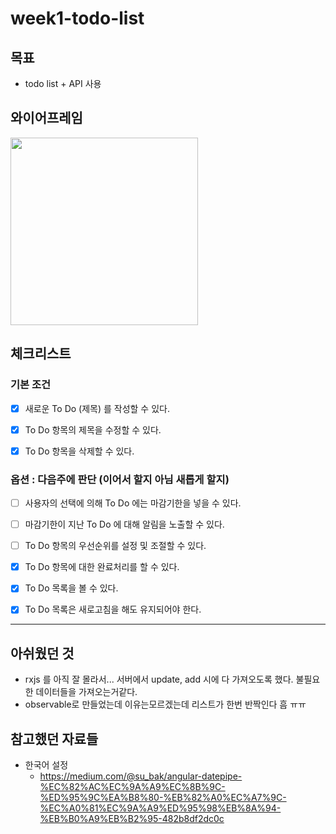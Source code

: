 # week1-todo-list

## 목표

- todo list + API 사용

## 와이어프레임

<img src="https://user-images.githubusercontent.com/42943992/139686993-92a90b50-e427-4bfc-9de0-7117e6a1c382.png" height="300"/>

## 체크리스트

### 기본 조건

- [x] 새로운 To Do (제목) 를 작성할 수 있다.

- [x] To Do 항목의 제목을 수정할 수 있다.

- [x] To Do 항목을 삭제할 수 있다.

### 옵션 : 다음주에 판단 (이어서 할지 아님 새롭게 할지)

- [ ] 사용자의 선택에 의해 To Do 에는 마감기한을 넣을 수 있다.

- [ ] 마감기한이 지난 To Do 에 대해 알림을 노출할 수 있다.

- [ ] To Do 항목의 우선순위를 설정 및 조절할 수 있다.

- [x] To Do 항목에 대한 완료처리를 할 수 있다.

- [x] To Do 목록을 볼 수 있다.

- [x] To Do 목록은 새로고침을 해도 유지되어야 한다.

---

## 아쉬웠던 것

- rxjs 를 아직 잘 몰라서... 서버에서 update, add 시에 다 가져오도록 했다. 불필요한 데이터들을 가져오는거같다.
- observable로 만들었는데 이유는모르겠는데 리스트가 한번 반짝인다 흠 ㅠㅠ

## 참고했던 자료들

- 한국어 설정
  - https://medium.com/@su_bak/angular-datepipe-%EC%82%AC%EC%9A%A9%EC%8B%9C-%ED%95%9C%EA%B8%80-%EB%82%A0%EC%A7%9C-%EC%A0%81%EC%9A%A9%ED%95%98%EB%8A%94-%EB%B0%A9%EB%B2%95-482b8df2dc0c
